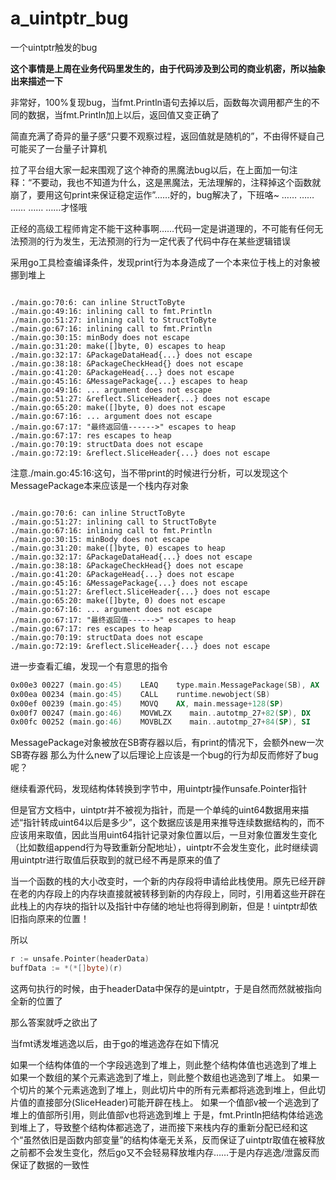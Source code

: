 # a_uintptr_bug
 一个uintptr触发的bug

**这个事情是上周在业务代码里发生的，由于代码涉及到公司的商业机密，所以抽象出来描述一下**

非常好，100%复现bug，当fmt.Println语句去掉以后，函数每次调用都产生的不同的数据，当fmt.Println加上以后，返回值又变正确了

简直充满了奇异的量子感“只要不观察过程，返回值就是随机的”，不由得怀疑自己可能买了一台量子计算机

拉了平台组大家一起来围观了这个神奇的黑魔法bug以后，在上面加一句注释：“不要动，我也不知道为什么，这是黑魔法，无法理解的，注释掉这个函数就崩了，要用这句print来保证稳定运作”……好的，bug解决了，下班咯~
……
……
……
……
……才怪哦

正经的高级工程师肯定不能干这种事啊……代码一定是讲道理的，不可能有任何无法预测的行为发生，无法预测的行为一定代表了代码中存在某些逻辑错误

采用go工具检查编译条件，发现print行为本身造成了一个本来位于栈上的对象被挪到堆上

```

./main.go:70:6: can inline StructToByte
./main.go:49:16: inlining call to fmt.Println
./main.go:51:27: inlining call to StructToByte
./main.go:67:16: inlining call to fmt.Println
./main.go:30:15: minBody does not escape
./main.go:31:20: make([]byte, 0) escapes to heap
./main.go:32:17: &PackageDataHead{...} does not escape
./main.go:38:18: &PackageCheckHead{} does not escape
./main.go:41:20: &PackageHead{...} does not escape
./main.go:45:16: &MessagePackage{...} escapes to heap
./main.go:49:16: ... argument does not escape
./main.go:51:27: &reflect.SliceHeader{...} does not escape
./main.go:65:20: make([]byte, 0) does not escape
./main.go:67:16: ... argument does not escape
./main.go:67:17: "最终返回值------>" escapes to heap
./main.go:67:17: res escapes to heap
./main.go:70:19: structData does not escape
./main.go:72:19: &reflect.SliceHeader{...} does not escape
```
注意./main.go:45:16:这句，当不带print的时候进行分析，可以发现这个MessagePackage本来应该是一个栈内存对象

```

./main.go:70:6: can inline StructToByte
./main.go:51:27: inlining call to StructToByte
./main.go:67:16: inlining call to fmt.Println
./main.go:30:15: minBody does not escape
./main.go:31:20: make([]byte, 0) escapes to heap
./main.go:32:17: &PackageDataHead{...} does not escape
./main.go:38:18: &PackageCheckHead{} does not escape
./main.go:41:20: &PackageHead{...} does not escape
./main.go:45:16: &MessagePackage{...} does not escape
./main.go:51:27: &reflect.SliceHeader{...} does not escape
./main.go:65:20: make([]byte, 0) does not escape
./main.go:67:16: ... argument does not escape
./main.go:67:17: "最终返回值------>" escapes to heap
./main.go:67:17: res escapes to heap
./main.go:70:19: structData does not escape
./main.go:72:19: &reflect.SliceHeader{...} does not escape
```
进一步查看汇编，发现一个有意思的指令

```asm
0x00e3 00227 (main.go:45)    LEAQ    type.main.MessagePackage(SB), AX
0x00ea 00234 (main.go:45)    CALL    runtime.newobject(SB)
0x00ef 00239 (main.go:45)    MOVQ    AX, main.message+128(SP)
0x00f7 00247 (main.go:46)    MOVWLZX    main..autotmp_27+82(SP), DX
0x00fc 00252 (main.go:46)    MOVBLZX    main..autotmp_27+84(SP), SI
```

MessagePackage对象被放在SB寄存器以后，有print的情况下，会额外new一次SB寄存器
那么为什么new了以后理论上应该是一个bug的行为却反而修好了bug呢？

继续看源代码，发现结构体转换到字节中，用uintptr操作unsafe.Pointer指针

但是官方文档中，uintptr并不被视为指针，而是一个单纯的uint64数据用来描述“指针转成uint64以后是多少”，这个数据应该是用来推导连续数据结构的，而不应该用来取值，因此当用uint64指针记录对象位置以后，一旦对象位置发生变化（比如数组append行为导致重新分配地址），uintptr不会发生变化，此时继续调用uintptr进行取值后获取到的就已经不再是原来的值了

当一个函数的栈的大小改变时，一个新的内存段将申请给此栈使用。原先已经开辟在老的内存段上的内存块直接就被转移到新的内存段上，同时，引用着这些开辟在此栈上的内存块的指针以及指针中存储的地址也将得到刷新，但是！uintptr却依旧指向原来的位置！

所以

```go
r := unsafe.Pointer(headerData)
buffData := *(*[]byte)(r)
```
这两句执行的时候，由于headerData中保存的是uintptr，于是自然而然就被指向全新的位置了

那么答案就呼之欲出了

当fmt诱发堆逃逸以后，由于go的堆逃逸存在如下情况

如果一个结构体值的一个字段逃逸到了堆上，则此整个结构体值也逃逸到了堆上
如果一个数组的某个元素逃逸到了堆上，则此整个数组也逃逸到了堆上。
如果一个切片的某个元素逃逸到了堆上，则此切片中的所有元素都将逃逸到堆上，但此切片值的直接部分(SliceHeader)可能开辟在栈上。
如果一个值部v被一个逃逸到了堆上的值部所引用，则此值部v也将逃逸到堆上
于是，fmt.Println把结构体给逃逸到堆上了，导致整个结构体都逃逸了，进而接下来栈内存的重新分配已经和这个“虽然依旧是函数内部变量”的结构体毫无关系，反而保证了uintptr取值在被释放之前都不会发生变化，然后go又不会轻易释放堆内存……于是内存逃逸/泄露反而保证了数据的一致性
